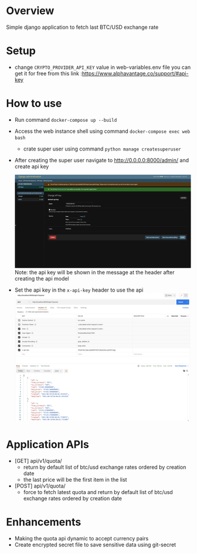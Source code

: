 <h1>Overview</h1>
Simple django application to fetch last BTC/USD exchange rate


<h1>Setup</h1>

- change `CRYPTO_PROVIDER_API_KEY`  value in web-variables.env file you can get it for free from this link :https://www.alphavantage.co/support/#api-key 


<h1>How to use</h1>

- Run command `docker-compose up --build`
- Access the web instance shell using command `docker-compose exec web bash` 
    - crate super user using command `python manage createsuperuser `
- After creating the super user navigate to http://0.0.0.0:8000/admin/ and create api key

    ![Alt text](docs/api-key.png "API key")
    Note: the api key will be shown in the message at the header after creating the api model
    
- Set the api key in the `x-api-key` header to use the api
  ![Alt text](docs/postman-example.png "Postman example")
  
  
<h1>Application APIs</h1>

- [GET] api/v1/quota/
    - return by default list of btc/usd exchange rates ordered by creation date
    - the last price will be the first item in the list
- [POST]  api/v1/quota/
    - force to fetch latest quota and return by default list of btc/usd exchange rates ordered by creation date



<h1>Enhancements</h1>

- Making the quota api dynamic to accept currency pairs 
- Create encrypted secret file to save sensitive data using git-secret 

